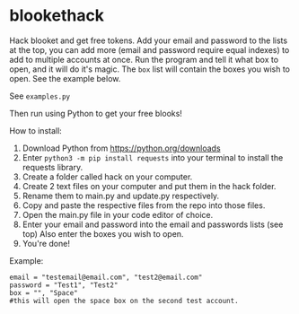 # blookethack
Hack blooket and get free tokens.
Add your email and password to the lists at the top, you can add more (email and password require equal indexes)  to add to multiple accounts at once. Run the program and tell it what box to open, and it will do it's magic. The `box` list will contain the boxes you wish to open. See the example below.

See `examples.py`

Then run using Python to get your free blooks!


How to install:

1. Download Python from https://python.org/downloads
2. Enter `python3 -m pip install requests` into your terminal to install the requests library.
3. Create a folder called hack on your computer.
4. Create 2 text files on your computer and put them in the hack folder.
5. Rename them to main.py and update.py respectively.
6. Copy and paste the respective files from the repo into those files.
7. Open the main.py file in your code editor of choice.
8. Enter your email and password into the email and passwords lists (see top) Also enter the boxes you wish to open.
9. You're done!


Example:
```
email = "testemail@email.com", "test2@email.com"
password = "Test1", "Test2"
box = "", "Space"
#this will open the space box on the second test account.
```

